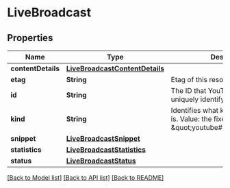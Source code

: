 # LiveBroadcast

## Properties
Name | Type | Description | Notes
------------ | ------------- | ------------- | -------------
**contentDetails** | [**LiveBroadcastContentDetails**](LiveBroadcastContentDetails.md) |  | [optional] 
**etag** | **String** | Etag of this resource. | [optional] 
**id** | **String** | The ID that YouTube assigns to uniquely identify the broadcast. | [optional] 
**kind** | **String** | Identifies what kind of resource this is. Value: the fixed string \&quot;youtube#liveBroadcast\&quot;. | [optional] [default to "youtube#liveBroadcast"]
**snippet** | [**LiveBroadcastSnippet**](LiveBroadcastSnippet.md) |  | [optional] 
**statistics** | [**LiveBroadcastStatistics**](LiveBroadcastStatistics.md) |  | [optional] 
**status** | [**LiveBroadcastStatus**](LiveBroadcastStatus.md) |  | [optional] 

[[Back to Model list]](../README.md#documentation-for-models) [[Back to API list]](../README.md#documentation-for-api-endpoints) [[Back to README]](../README.md)


